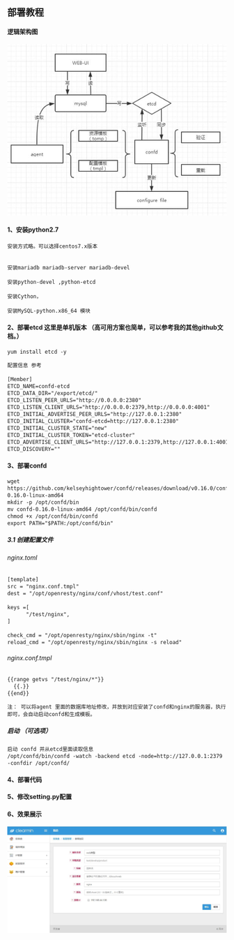 ## 部署教程


#### 逻辑架构图 
![image](https://github.com/573009114/confd-manager/blob/master/QQ%E6%88%AA%E5%9B%BE20190315174002.jpg)

#### 1、安装python2.7
```
安装方式略。可以选择centos7.x版本


安装mariadb mariadb-server mariadb-devel

安装python-devel ,python-etcd

安装Cython，

安装MySQL-python.x86_64 模块
```

#### 2、部署etcd 这里是单机版本 （高可用方案也简单，可以参考我的其他github文档。）
```
yum install etcd -y 
```
```
配置信息 参考

[Member]
ETCD_NAME=confd-etcd
ETCD_DATA_DIR="/export/etcd/"
ETCD_LISTEN_PEER_URLS="http://0.0.0.0:2380"
ETCD_LISTEN_CLIENT_URLS="http://0.0.0.0:2379,http://0.0.0.0:4001"
ETCD_INITIAL_ADVERTISE_PEER_URLS="http://127.0.0.1:2380"
ETCD_INITIAL_CLUSTER="confd-etcd=http://127.0.0.1:2380"
ETCD_INITIAL_CLUSTER_STATE="new"
ETCD_INITIAL_CLUSTER_TOKEN="etcd-cluster"
ETCD_ADVERTISE_CLIENT_URLS="http://127.0.0.1:2379,http://127.0.0.1:4001"
ETCD_DISCOVERY=""

```

#### 3、部署confd
```
wget https://github.com/kelseyhightower/confd/releases/download/v0.16.0/confd-0.16.0-linux-amd64
mkdir -p /opt/confd/bin
mv confd-0.16.0-linux-amd64 /opt/confd/bin/confd
chmod +x /opt/confd/bin/confd
export PATH="$PATH:/opt/confd/bin"
```
 
##### 3.1 创建配置文件
###### nginx.toml
```
[template]
src = "nginx.conf.tmpl"
dest = "/opt/openresty/nginx/conf/vhost/test.conf"

keys =[
      "/test/nginx",
]

check_cmd = "/opt/openresty/nginx/sbin/nginx -t"
reload_cmd = "/opt/openresty/nginx/sbin/nginx -s reload"

```
###### nginx.conf.tmpl
```
{{range getvs "/test/nginx/*"}}
  {{.}}
{{end}}

```

```
注： 可以将agent 里面的数据库地址修改，并放到对应安装了confd和nginx的服务器，执行即可，会自动启动confd和生成模板。
```
##### 启动 （可选项） 
```
启动 confd 并从etcd里面读取信息
/opt/confd/bin/confd -watch -backend etcd -node=http://127.0.0.1:2379 -confdir /opt/confd/
```

#### 4、部署代码

#### 5、修改setting.py配置


#### 6、效果展示
![image](https://github.com/573009114/confd-manager/blob/master/zhanshi.jpg)
